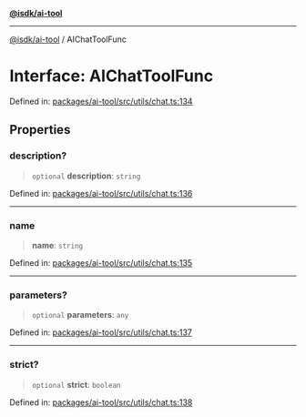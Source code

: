 [**@isdk/ai-tool**](../README.md)

***

[@isdk/ai-tool](../globals.md) / AIChatToolFunc

# Interface: AIChatToolFunc

Defined in: [packages/ai-tool/src/utils/chat.ts:134](https://github.com/isdk/ai-tool.js/blob/7135b3a67072644f21685b76900b7f351401749e/src/utils/chat.ts#L134)

## Properties

### description?

> `optional` **description**: `string`

Defined in: [packages/ai-tool/src/utils/chat.ts:136](https://github.com/isdk/ai-tool.js/blob/7135b3a67072644f21685b76900b7f351401749e/src/utils/chat.ts#L136)

***

### name

> **name**: `string`

Defined in: [packages/ai-tool/src/utils/chat.ts:135](https://github.com/isdk/ai-tool.js/blob/7135b3a67072644f21685b76900b7f351401749e/src/utils/chat.ts#L135)

***

### parameters?

> `optional` **parameters**: `any`

Defined in: [packages/ai-tool/src/utils/chat.ts:137](https://github.com/isdk/ai-tool.js/blob/7135b3a67072644f21685b76900b7f351401749e/src/utils/chat.ts#L137)

***

### strict?

> `optional` **strict**: `boolean`

Defined in: [packages/ai-tool/src/utils/chat.ts:138](https://github.com/isdk/ai-tool.js/blob/7135b3a67072644f21685b76900b7f351401749e/src/utils/chat.ts#L138)
